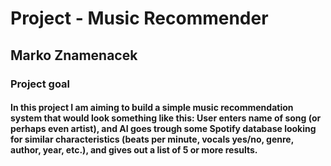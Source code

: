 # Project - Music Recommender
## Marko Znamenacek

### Project goal
#### In this project I am aiming to build a simple music recommendation system that would look something like this: User enters name of song (or perhaps even artist), and AI goes trough some Spotify database looking for similar characteristics (beats per minute, vocals yes/no, genre, author, year, etc.), and gives out a list of 5 or more results.
